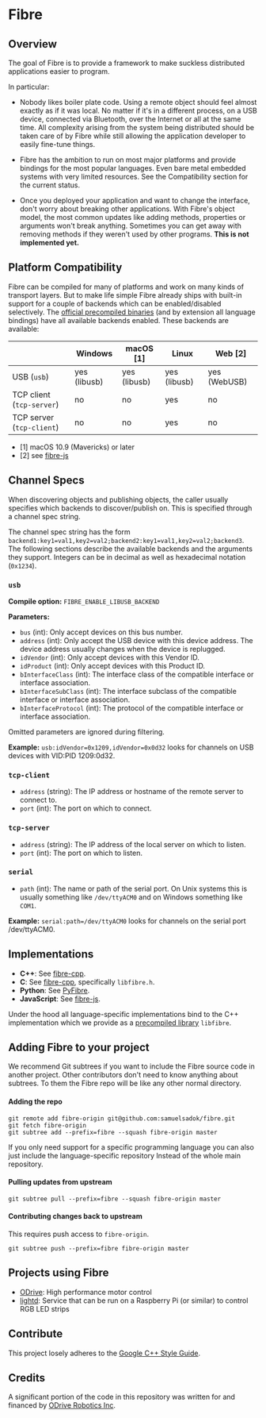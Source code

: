 # Fibre

## Overview

The goal of Fibre is to provide a framework to make suckless distributed applications easier to program.

In particular:

 - Nobody likes boiler plate code. Using a remote object should feel almost
   exactly as if it was local. No matter if it's in a different process, on
   a USB device, connected via Bluetooth, over the Internet or all at the
   same time.
   All complexity arising from the system being distributed should be taken
   care of by Fibre while still allowing the application developer to easily
   fine-tune things.

 - Fibre has the ambition to run on most major platforms and provide bindings
   for the most popular languages. Even bare metal embedded systems with very
   limited resources. See the Compatibility section for the current status.

 - Once you deployed your application and want to change the interface, don't
   worry about breaking other applications. With Fibre's object model, the
   most common updates like adding methods, properties or arguments won't
   break anything. Sometimes you can get away with removing methods if they
   weren't used by other programs. **This is not implemented yet.**

## Platform Compatibility

Fibre can be compiled for many of platforms and work on many kinds of transport layers. But to make life simple Fibre already ships with built-in support for a couple of backends which can be enabled/disabled selectively. The [official precompiled binaries](https://github.com/samuelsadok/fibre/releases) (and by extension all language bindings) have all available backends enabled. These backends are available:

|                           | Windows      | macOS [1]    | Linux        | Web [2]      |
|---------------------------|--------------|--------------|--------------|--------------|
| USB (`usb`)               | yes (libusb) | yes (libusb) | yes (libusb) | yes (WebUSB) |
| TCP client (`tcp-server`) | no           | no           | yes          | no           |
| TCP server (`tcp-client`) | no           | no           | yes          | no           |

 - [1] macOS 10.9 (Mavericks) or later
 - [2] see [fibre-js](js/README.md)

## Channel Specs

When discovering objects and publishing objects, the caller usually specifies which backends to discover/publish on. This is specified through a channel spec string.

The channel spec string has the form `backend1:key1=val1,key2=val2;backend2:key1=val1,key2=val2;backend3`. The following sections describe the available backends and the arguments they support. Integers can be in decimal as well as hexadecimal notation (`0x1234`).

### `usb`

**Compile option:** `FIBRE_ENABLE_LIBUSB_BACKEND`

**Parameters:**

 - `bus` (int): Only accept devices on this bus number.
 - `address` (int): Only accept the USB device with this device address. The device address usually changes when the device is replugged.
 - `idVendor` (int): Only accept devices with this Vendor ID.
 - `idProduct` (int): Only accept devices with this Product ID.
 - `bInterfaceClass` (int): The interface class of the compatible interface or interface association.
 - `bInterfaceSubClass` (int): The interface subclass of the compatible interface or interface association.
 - `bInterfaceProtocol` (int): The protocol of the compatible interface or interface association.

Omitted parameters are ignored during filtering.

**Example:** `usb:idVendor=0x1209,idVendor=0x0d32` looks for channels on USB devices with VID:PID 1209:0d32.

### `tcp-client`

 - `address` (string): The IP address or hostname of the remote server to connect to.
 - `port` (int): The port on which to connect.

### `tcp-server`

 - `address` (string): The IP address of the local server on which to listen.
 - `port` (int): The port on which to listen.

### `serial`

 - `path` (int): The name or path of the serial port. On Unix systems this is usually something like `/dev/ttyACM0` and on Windows something like `COM1`.

**Example:** `serial:path=/dev/ttyACM0` looks for channels on the serial port /dev/ttyACM0.

## Implementations

 * **C++**: See [fibre-cpp](cpp/README.md).
 * **C**: See [fibre-cpp](cpp/README.md), specifically `libfibre.h`.
 * **Python**: See [PyFibre](python/README.md).
 * **JavaScript**: See [fibre-js](js/README.md).

Under the hood all language-specific implementations bind to the C++ implementation which we provide as a [precompiled library](https://github.com/samuelsadok/fibre/releases) `libfibre`.

## Adding Fibre to your project

We recommend Git subtrees if you want to include the Fibre source code in another project.
Other contributors don't need to know anything about subtrees. To them the Fibre repo will be like any other normal directory.

#### Adding the repo
```
git remote add fibre-origin git@github.com:samuelsadok/fibre.git
git fetch fibre-origin
git subtree add --prefix=fibre --squash fibre-origin master
```

If you only need support for a specific programming language you can also just include the language-specific repository Instead of the whole main repository.

#### Pulling updates from upstream
```
git subtree pull --prefix=fibre --squash fibre-origin master
```

#### Contributing changes back to upstream
This requires push access to `fibre-origin`.
```
git subtree push --prefix=fibre fibre-origin master
```

## Projects using Fibre ##

 - [ODrive](https://github.com/madcowswe/ODrive): High performance motor control
 - [lightd](https://github.com/samuelsadok/lightd): Service that can be run on a Raspberry Pi (or similar) to control RGB LED strips

## Contribute ##

This project losely adheres to the [Google C++ Style Guide](https://google.github.io/styleguide/cppguide.html).

## Credits ##

A significant portion of the code in this repository was written for and financed by [ODrive Robotics Inc](https://odriverobotics.com/).
